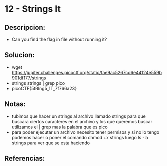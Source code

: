 # 12 - Strings It

## Descripcion:
* Can you find the flag in file without running it?

## Solucion:
* wget https://jupiter.challenges.picoctf.org/static/fae9ac5267cd6e44124e559b901df177/strings
* strings strings | grep pico
* picoCTF{5tRIng5_1T_7f766a23}

## Notas:
* tubimos que hacer un strings al archivo llamado strings para que buscara ciertos caracteres en el archivo y los que queremos buscar utilizamos el | grep mas la palabra que es pico
* para poder ejecutar un archivo necesito tener permisos y si no lo tengo podemos hacer o poner el comando chmod +x strings luego ls -la strings para ver que se esta haciendo

## Referencias: